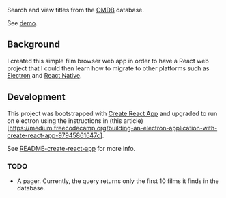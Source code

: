 Search and view titles from the [OMDB](https://omdb.org) database.

See [demo](http://westsideconsultingllc.com/omdb-film-browser-web).

## Background

I created this simple film browser web app
in order to have a React web project
that I could then learn how to migrate to other platforms
such as [Electron](https://electronjs.org)
and [React Native](https://facebook.github.io/react-native/).

## Development

This project was bootstrapped with
[Create React App](https://github.com/facebookincubator/create-react-app)
and upgraded to run on electron using the instructions in
(this article)[https://medium.freecodecamp.org/building-an-electron-application-with-create-react-app-97945861647c].

See [README-create-react-app](README-create-react-app.md) for more info.

### TODO

* A pager. Currently, the query returns only the first 10 films it finds in the database.
